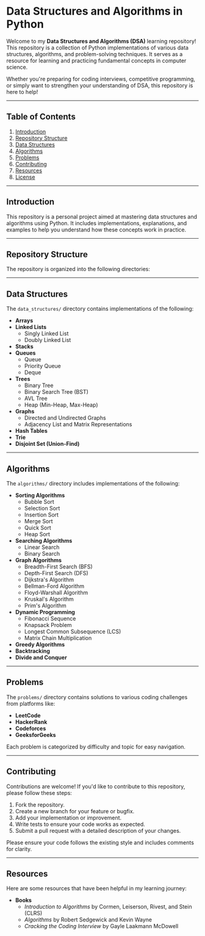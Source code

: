 # Data Structures and Algorithms in Python

Welcome to my **Data Structures and Algorithms (DSA)** learning repository! This repository is a collection of Python implementations of various data structures, algorithms, and problem-solving techniques. It serves as a resource for learning and practicing fundamental concepts in computer science.

Whether you're preparing for coding interviews, competitive programming, or simply want to strengthen your understanding of DSA, this repository is here to help!

---

## Table of Contents

1. [Introduction](#introduction)
2. [Repository Structure](#repository-structure)
3. [Data Structures](#data-structures)
4. [Algorithms](#algorithms)
5. [Problems](#problems)
6. [Contributing](#contributing)
7. [Resources](#resources)
8. [License](#license)

---

## Introduction

This repository is a personal project aimed at mastering data structures and algorithms using Python. It includes implementations, explanations, and examples to help you understand how these concepts work in practice.

---

## Repository Structure

The repository is organized into the following directories:


---

## Data Structures

The `data_structures/` directory contains implementations of the following:

- **Arrays**
- **Linked Lists**
  - Singly Linked List
  - Doubly Linked List
- **Stacks**
- **Queues**
  - Queue
  - Priority Queue
  - Deque
- **Trees**
  - Binary Tree
  - Binary Search Tree (BST)
  - AVL Tree
  - Heap (Min-Heap, Max-Heap)
- **Graphs**
  - Directed and Undirected Graphs
  - Adjacency List and Matrix Representations
- **Hash Tables**
- **Trie**
- **Disjoint Set (Union-Find)**

---

## Algorithms

The `algorithms/` directory includes implementations of the following:

- **Sorting Algorithms**
  - Bubble Sort
  - Selection Sort
  - Insertion Sort
  - Merge Sort
  - Quick Sort
  - Heap Sort
- **Searching Algorithms**
  - Linear Search
  - Binary Search
- **Graph Algorithms**
  - Breadth-First Search (BFS)
  - Depth-First Search (DFS)
  - Dijkstra's Algorithm
  - Bellman-Ford Algorithm
  - Floyd-Warshall Algorithm
  - Kruskal's Algorithm
  - Prim's Algorithm
- **Dynamic Programming**
  - Fibonacci Sequence
  - Knapsack Problem
  - Longest Common Subsequence (LCS)
  - Matrix Chain Multiplication
- **Greedy Algorithms**
- **Backtracking**
- **Divide and Conquer**

---

## Problems

The `problems/` directory contains solutions to various coding challenges from platforms like:

- **LeetCode**
- **HackerRank**
- **Codeforces**
- **GeeksforGeeks**

Each problem is categorized by difficulty and topic for easy navigation.

---

## Contributing

Contributions are welcome! If you'd like to contribute to this repository, please follow these steps:

1. Fork the repository.
2. Create a new branch for your feature or bugfix.
3. Add your implementation or improvement.
4. Write tests to ensure your code works as expected.
5. Submit a pull request with a detailed description of your changes.

Please ensure your code follows the existing style and includes comments for clarity.

---

## Resources

Here are some resources that have been helpful in my learning journey:

- **Books**
  - *Introduction to Algorithms* by Cormen, Leiserson, Rivest, and Stein (CLRS)
  - *Algorithms* by Robert Sedgewick and Kevin Wayne
  - *Cracking the Coding Interview* by Gayle Laakmann McDowell

